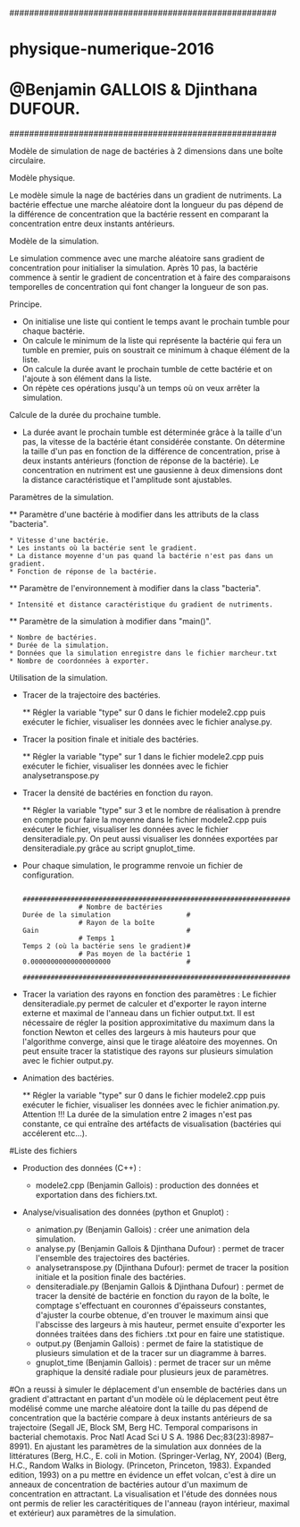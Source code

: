 ######################################################
#    physique-numerique-2016                         #
#    @Benjamin GALLOIS & Djinthana DUFOUR.           #
######################################################


Modèle de simulation de nage de bactéries à 2 dimensions dans une boîte circulaire.



Modèle physique.

Le modèle simule la nage de bactéries dans un gradient de nutriments. La bactérie effectue une marche aléatoire dont la 
longueur du pas dépend de la différence de concentration que la bactérie ressent en comparant la concentration entre deux instants antérieurs.



Modèle de la simulation.

Le simulation commence avec une marche aléatoire sans gradient de concentration pour initialiser la simulation. Après 10 pas, la bactérie commence à sentir le gradient de concentration et à faire des comparaisons temporelles de concentration qui font changer la longueur de son pas.



Principe.

* On initialise une liste qui contient le temps avant le prochain tumble pour chaque bactérie.
* On calcule le minimum de la liste qui représente la bactérie qui fera un tumble en premier, puis on soustrait ce minimum à chaque élément de la liste.
* On calcule la durée avant le prochain tumble de cette bactérie et on l'ajoute à son élément dans la liste.
* On répète ces opérations jusqu'à un temps où on veux arrêter la simulation. 



Calcule de la durée du prochaine tumble.

* La durée avant le prochain tumble est déterminée grâce à la taille d'un pas, la vitesse de la bactérie étant considérée constante. On détermine la taille d'un pas en fonction de la différence de concentration, prise à deux instants antérieurs (fonction de réponse de la bactérie). Le concentration en nutriment est une gausienne à deux dimensions dont la distance caractéristique et l'amplitude sont ajustables.



Paramètres de la simulation.

** Paramètre d'une bactérie à modifier dans les attributs de la class "bacteria".

	* Vitesse d'une bactérie.
	* Les instants où la bactérie sent le gradient.
	* La distance moyenne d'un pas quand la bactérie n'est pas dans un gradient.
	* Fonction de réponse de la bactérie.

** Paramètre de l'environnement à modifier dans la class "bacteria".

	* Intensité et distance caractéristique du gradient de nutriments.

** Paramètre de la simulation à modifier dans "main()".

	* Nombre de bactéries.
	* Durée de la simulation.
	* Données que la simulation enregistre dans le fichier marcheur.txt
	* Nombre de coordonnées à exporter.



Utilisation de la simulation.

* Tracer de la trajectoire des bactéries.

	** Régler la variable "type" sur 0 dans le fichier modele2.cpp puis exécuter le fichier, visualiser les données avec le fichier analyse.py. 

* Tracer la position finale et initiale des bactéries.

	** Régler la variable "type" sur 1 dans le fichier modele2.cpp puis exécuter le fichier, visualiser les données avec le fichier analysetranspose.py

* Tracer la densité de bactéries en fonction du rayon.

	** Régler la variable "type" sur 3 et le nombre de réalisation à prendre en compte pour faire la moyenne dans le fichier modele2.cpp puis exécuter le fichier, visualiser les données avec le fichier densiteradiale.py. On peut aussi visualiser les données exportées par densiteradiale.py grâce au script gnuplot_time.

* Pour chaque simulation, le programme renvoie un fichier de configuration.

					##################################################################################################
					# Nombre de bactéries									Durée de la simulation 					 #
					# Rayon de la boîte	 									Gain                                     #
					# Temps 1												Temps 2 (où la bactérie sens le gradient)#
					# Pas moyen de la bactérie 1	 						0.00000000000000000000 				     #
					##################################################################################################


* Tracer la variation des rayons en fonction des paramètres : Le fichier densiteradiale.py permet de calculer et d'exporter le rayon interne externe et maximal de l'anneau dans un fichier output.txt. Il est nécessaire de régler la position approximitative du maximum dans la fonction Newton et celles des largeurs à mis hauteurs pour que l'algorithme converge, ainsi que le tirage aléatoire des moyennes. On peut ensuite tracer la statistique des rayons sur plusieurs simulation avec le fichier output.py.


* Animation des bactéries.

	** Régler la variable "type" sur 0 dans le fichier modele2.cpp puis exécuter le fichier, visualiser les données avec le fichier animation.py. Attention !!! La durée de la simulation entre 2 images n'est pas constante, ce qui entraîne des artéfacts de visualisation (bactéries qui accélerent etc...).




#Liste des fichiers

* Production des données (C++) :

	- modele2.cpp (Benjamin Gallois) : production des données et exportation dans des fichiers.txt.


* Analyse/visualisation des données (python et Gnuplot) :
	
	- animation.py (Benjamin Gallois) : créer une animation dela simulation.
	- analyse.py (Benjamin Gallois & Djinthana Dufour) : permet de tracer l'ensemble des trajectoires des bactéries.
	- analysetranspose.py (Djinthana Dufour): permet de tracer la position initiale et la position finale des bactéries.
	- densiteradiale.py (Benjamin Gallois & Djinthana Dufour) : permet de tracer la densité de bactérie en fonction du rayon de la boîte, le comptage s'effectuant en couronnes d'épaisseurs constantes, d'ajuster la courbe obtenue, d'en trouver le maximum ainsi que l'abscisse des largeurs à mis hauteur, permet ensuite d'exporter les données traitées dans des fichiers .txt pour en faire une statistique.
	- output.py (Benjamin Gallois) : permet de faire la statistique de plusieurs simulation et de la tracer sur un diagramme à barres.
	- gnuplot_time (Benjamin Gallois) : permet de tracer sur un même graphique la densité radiale pour plusieurs jeux de paramètres.


#On a reussi à simuler le déplacement d'un ensemble de bactéries dans un gradient d'attractant en partant d'un modèle où le déplacement peut être modélisé comme une marche aléatoire dont la taille du pas dépend de concentration que la bactérie compare à deux instants antérieurs de sa trajectoire (Segall JE, Block SM, Berg HC. Temporal comparisons in bacterial chemotaxis. Proc Natl Acad Sci U S A. 1986 Dec;83(23):8987–8991). En ajustant les paramètres de la simulation aux données de la littératures (Berg, H.C., E. coli in Motion. (Springer-Verlag, NY, 2004) (Berg, H.C., Random Walks in Biology. (Princeton, Princeton, 1983). Expanded edition, 1993) on a pu mettre en évidence un effet volcan, c'est à dire un anneaux de concentration de bactéries autour d'un maximum de concentration en attractant. La visualisation et l'étude des données nous ont permis de relier les caractéritiques de l'anneau (rayon intérieur, maximal et extérieur) aux paramètres de la simulation.